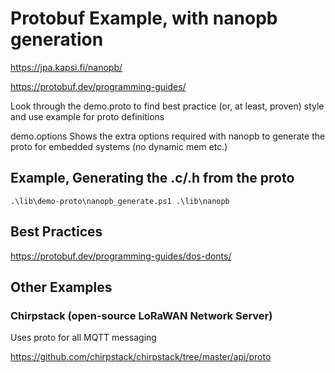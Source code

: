 
# Protobuf Example, with nanopb generation

https://jpa.kapsi.fi/nanopb/

https://protobuf.dev/programming-guides/

Look through the demo.proto to find best practice (or, at least, proven) style and use example for proto definitions 

demo.options Shows the extra options required with nanopb to generate the proto for embedded systems (no dynamic mem etc.)


## Example, Generating the .c/.h from the proto

`.\lib\demo-proto\nanopb_generate.ps1 .\lib\nanopb`


## Best Practices

https://protobuf.dev/programming-guides/dos-donts/


## Other Examples

### Chirpstack (open-source LoRaWAN Network Server)

Uses proto for all MQTT messaging

https://github.com/chirpstack/chirpstack/tree/master/api/proto